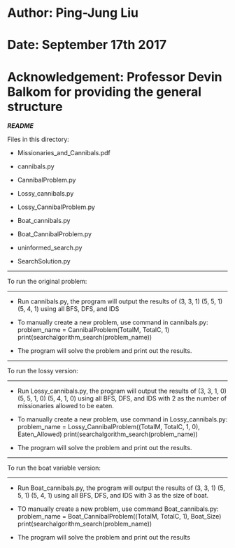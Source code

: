 # Author: Ping-Jung Liu
# Date: September 17th 2017
# Acknowledgement: Professor Devin Balkom for providing the general structure 

***README***

Files in this directory:

- Missionaries_and_Cannibals.pdf

- cannibals.py

- CannibalProblem.py

- Lossy_cannibals.py

- Lossy_CannibalProblem.py

- Boat_cannibals.py

- Boat_CannibalProblem.py

- uninformed_search.py

- SearchSolution.py

****************************
To run the original problem:
****************************
- Run cannibals.py, the program will output the results of (3, 3, 1) (5, 5, 1) (5, 4, 1) using all BFS, DFS, and IDS

- To manually create a new problem, use command in cannibals.py: 
  problem_name = CannibalProblem(TotalM, TotalC, 1)
  print(searchalgorithm_search(problem_name))

- The program will solve the problem and print out the results.
*************************
To run the lossy version:
*************************
- Run Lossy_cannibals.py, the program will output the results of (3, 3, 1, 0) (5, 5, 1, 0) (5, 4, 1, 0) 
  using all BFS, DFS, and IDS with 2 as the number of missionaries allowed to be eaten.

- To manually create a new problem, use command in Lossy_cannibals.py:
  problem_name = Lossy_CannibalProblem((TotalM, TotalC, 1, 0), Eaten_Allowed)
  print(searchalgorithm_search(problem_name))

- The program will solve the problem and print out the results.
*********************************
To run the boat variable version:
*********************************
- Run Boat_cannibals.py, the program will output the results of (3, 3, 1) (5, 5, 1) (5, 4, 1) 
  using all BFS, DFS, and IDS with 3 as the size of boat.

- TO manually create a new problem, use command Boat_cannibals.py:
  problem_name = Boat_CannibalProblem((TotalM, TotalC, 1), Boat_Size)
  print(searchalgorithm_search(problem_name))

- The program will solve the problem and print out the results
